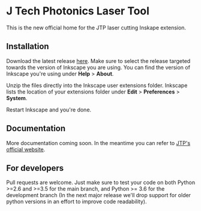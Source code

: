 # J Tech Photonics Laser Tool

This is the new official home for the JTP laser cutting Inskape extension.


## Installation

Download the latest release [here](https://github.com/JTechPhotonics/J-Tech-Photonics-Laser-Tool/releases). Make sure to select the release targeted towards the version of Inkscape you are using. You can find the version of Inkscape you're using under **Help** > **About**.

Unzip the files directly into the Inkscape user extensions folder. Inkscape lists the location of your extensions folder under **Edit** > **Preferences** > **System**.

Restart Inkscape and you're done.


## Documentation

More documentation coming soon. In the meantime you can refer to [JTP's official website](https://jtechphotonics.com/?page_id=2012).


## For developers

Pull requests are welcome. Just make sure to test your code on both Python >=2.6 and >=3.5 for the main branch, and Python >= 3.6 for the development branch (In the next major release we'll drop support for older python versions in an effort to improve code readability).

